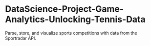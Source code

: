 # DataScience-Project-Game-Analytics-Unlocking-Tennis-Data
Parse, store, and visualize sports competitions with data from the Sportradar API.
